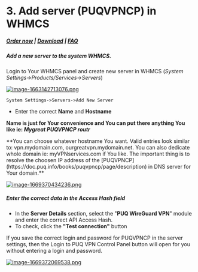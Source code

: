 # 3. Add server (PUQVPNCP) in WHMCS

#####  [Order now](https://panel.puqcloud.com/index.php?rp=/store/whmcs-module-wireguard-vpn) | [Download](https://download.puqcloud.com/WHMCS/servers/PUQ_WHMCS-WireGuard-VPN/) | [FAQ](https://faq.puqcloud.com/)

##### Add a new server to the system WHMCS.

Login to Your WHMCS panel and create new server in WHMCS (*System Settings-&gt;Products/Services-&gt;Servers*)

[![image-1663142713076.png](https://doc.puq.info/uploads/images/gallery/2022-09/scaled-1680-/image-1663142713076.png)](https://doc.puq.info/uploads/images/gallery/2022-09/image-1663142713076.png)

```
System Settings->Servers->Add New Server
```

- Enter the correct **Name** and **Hostname**

**Name is just for Your convenience and You can put there anything You like ie: *Mygreat PUQVPNCP routr***

<p class="callout info">**You can choose whatever hostname You want. Valid entries look similar to: vpn.mydomain.com, ourgreatvpn.mydomain.net. You can also dedicate whole domain ie: myVPNservices.com if You like. The important thing is to resolve the choosen IP address of the [PUQVPNCP](https://doc.puq.info/books/puqvpncp/page/description) in DNS server for Your domain.** </p>

[![image-1669370434236.png](https://doc.puq.info/uploads/images/gallery/2022-11/scaled-1680-/image-1669370434236.png)](https://doc.puq.info/uploads/images/gallery/2022-11/image-1669370434236.png)

##### Enter the correct data in the Access Hash field  
  


- In the **Server Details** section, select the "**PUQ WireGuard VPN**" module and enter the correct API Access Hash.
- To check, click the **"Test connection"** button

<p class="callout info">If you save the correct login and password for PUQVPNCP in the server settings, then the Login to PUQ VPN Control Panel button will open for you without entering a login and password.</p>

[![image-1669372069538.png](https://doc.puq.info/uploads/images/gallery/2022-11/scaled-1680-/image-1669372069538.png)](https://doc.puq.info/uploads/images/gallery/2022-11/image-1669372069538.png)